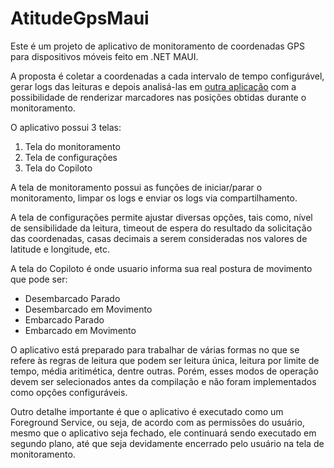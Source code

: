 # AtitudeGpsMaui

Este é um projeto de aplicativo de monitoramento de coordenadas GPS para dispositivos móveis feito em .NET MAUI.

A proposta é coletar a coordenadas a cada intervalo de tempo configurável, gerar logs das leituras e depois analisá-las em [outra aplicação](https://github.com/MarceloFaNu/AtitudeGpsSplitter) com a possibilidade de renderizar marcadores nas posições obtidas durante o monitoramento.

O aplicativo possui 3 telas:

1. Tela do monitoramento
2. Tela de configurações
3. Tela do Copiloto

A tela de monitoramento possui as funções de iniciar/parar o monitoramento, limpar os logs e enviar os logs via compartilhamento.

A tela de configurações permite ajustar diversas opções, tais como, nível de sensibilidade da leitura, timeout de espera do resultado da solicitação das coordenadas, casas decimais a serem consideradas nos valores de latitude e longitude, etc.

A tela do Copiloto é onde usuario informa sua real postura de movimento que pode ser:

- Desembarcado Parado
- Desembarcado em Movimento
- Embarcado Parado
- Embarcado em Movimento

O aplicativo está preparado para trabalhar de várias formas no que se refere às regras de leitura que podem ser leitura única, leitura por limite de tempo, média aritimética, dentre outras. Porém, esses modos de operação devem ser selecionados antes da compilação e não foram implementados como opções configuráveis.

Outro detalhe importante é que o aplicativo é executado como um Foreground Service, ou seja, de acordo com as permissões do usuário, mesmo que o aplicativo seja fechado, ele continuará sendo executado em segundo plano, até que seja devidamente encerrado pelo usuário na tela de monitoramento.
